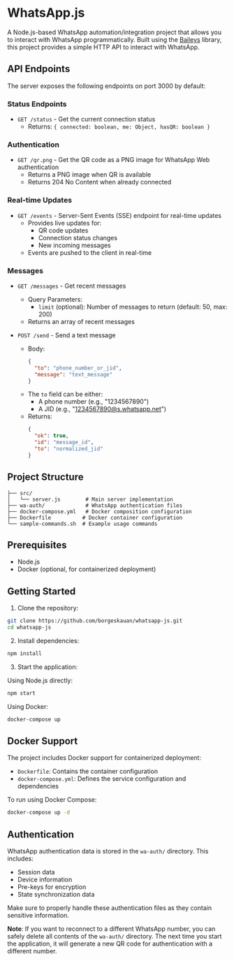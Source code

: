 # WhatsApp.js

A Node.js-based WhatsApp automation/integration project that allows you to interact with WhatsApp programmatically. Built using the [Baileys](https://github.com/WhiskeySockets/Baileys) library, this project provides a simple HTTP API to interact with WhatsApp.

## API Endpoints

The server exposes the following endpoints on port 3000 by default:

### Status Endpoints
- `GET /status` - Get the current connection status
  - Returns: `{ connected: boolean, me: Object, hasQR: boolean }`

### Authentication
- `GET /qr.png` - Get the QR code as a PNG image for WhatsApp Web authentication
  - Returns a PNG image when QR is available
  - Returns 204 No Content when already connected

### Real-time Updates
- `GET /events` - Server-Sent Events (SSE) endpoint for real-time updates
  - Provides live updates for:
    - QR code updates
    - Connection status changes
    - New incoming messages
  - Events are pushed to the client in real-time

### Messages
- `GET /messages` - Get recent messages
  - Query Parameters:
    - `limit` (optional): Number of messages to return (default: 50, max: 200)
  - Returns an array of recent messages

- `POST /send` - Send a text message
  - Body:
    ```json
    {
      "to": "phone_number_or_jid",
      "message": "text_message"
    }
    ```
  - The `to` field can be either:
    - A phone number (e.g., "1234567890")
    - A JID (e.g., "1234567890@s.whatsapp.net")
  - Returns:
    ```json
    {
      "ok": true,
      "id": "message_id",
      "to": "normalized_jid"
    }
    ```

## Project Structure

```
├── src/
│   └── server.js        # Main server implementation
├── wa-auth/             # WhatsApp authentication files
├── docker-compose.yml   # Docker composition configuration
├── Dockerfile          # Docker container configuration
└── sample-commands.sh  # Example usage commands
```

## Prerequisites

- Node.js
- Docker (optional, for containerized deployment)

## Getting Started

1. Clone the repository:
```bash
git clone https://github.com/borgeskauan/whatsapp-js.git
cd whatsapp-js
```

2. Install dependencies:
```bash
npm install
```

3. Start the application:

Using Node.js directly:
```bash
npm start
```

Using Docker:
```bash
docker-compose up
```

## Docker Support

The project includes Docker support for containerized deployment:

- `Dockerfile`: Contains the container configuration
- `docker-compose.yml`: Defines the service configuration and dependencies

To run using Docker Compose:
```bash
docker-compose up -d
```

## Authentication

WhatsApp authentication data is stored in the `wa-auth/` directory. This includes:
- Session data
- Device information
- Pre-keys for encryption
- State synchronization data

Make sure to properly handle these authentication files as they contain sensitive information.

**Note**: If you want to reconnect to a different WhatsApp number, you can safely delete all contents of the `wa-auth/` directory. The next time you start the application, it will generate a new QR code for authentication with a different number.